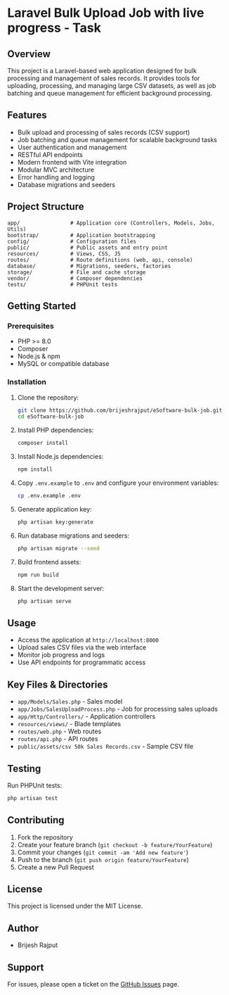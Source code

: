 
# Laravel Bulk Upload Job with live progress - Task

## Overview
This project is a Laravel-based web application designed for bulk processing and management of sales records. It provides tools for uploading, processing, and managing large CSV datasets, as well as job batching and queue management for efficient background processing.

## Features
- Bulk upload and processing of sales records (CSV support)
- Job batching and queue management for scalable background tasks
- User authentication and management
- RESTful API endpoints
- Modern frontend with Vite integration
- Modular MVC architecture
- Error handling and logging
- Database migrations and seeders

## Project Structure
```
app/                # Application core (Controllers, Models, Jobs, Utils)
bootstrap/          # Application bootstrapping
config/             # Configuration files
public/             # Public assets and entry point
resources/          # Views, CSS, JS
routes/             # Route definitions (web, api, console)
database/           # Migrations, seeders, factories
storage/            # File and cache storage
vendor/             # Composer dependencies
tests/              # PHPUnit tests
```

## Getting Started
### Prerequisites
- PHP >= 8.0
- Composer
- Node.js & npm
- MySQL or compatible database

### Installation
1. Clone the repository:
	```sh
	git clone https://github.com/brijeshrajput/eSoftware-bulk-job.git
	cd eSoftware-bulk-job
	```
2. Install PHP dependencies:
	```sh
	composer install
	```
3. Install Node.js dependencies:
	```sh
	npm install
	```
4. Copy `.env.example` to `.env` and configure your environment variables:
	```sh
	cp .env.example .env
	```
5. Generate application key:
	```sh
	php artisan key:generate
	```
6. Run database migrations and seeders:
	```sh
	php artisan migrate --seed
	```
7. Build frontend assets:
	```sh
	npm run build
	```
8. Start the development server:
	```sh
	php artisan serve
	```

## Usage
- Access the application at `http://localhost:8000`
- Upload sales CSV files via the web interface
- Monitor job progress and logs
- Use API endpoints for programmatic access

## Key Files & Directories
- `app/Models/Sales.php` - Sales model
- `app/Jobs/SalesUploadProcess.php` - Job for processing sales uploads
- `app/Http/Controllers/` - Application controllers
- `resources/views/` - Blade templates
- `routes/web.php` - Web routes
- `routes/api.php` - API routes
- `public/assets/csv 50k Sales Records.csv` - Sample CSV file

## Testing
Run PHPUnit tests:
```sh
php artisan test
```

## Contributing
1. Fork the repository
2. Create your feature branch (`git checkout -b feature/YourFeature`)
3. Commit your changes (`git commit -am 'Add new feature'`)
4. Push to the branch (`git push origin feature/YourFeature`)
5. Create a new Pull Request

## License
This project is licensed under the MIT License.

## Author
- Brijesh Rajput

## Support
For issues, please open a ticket on the [GitHub Issues](https://github.com/brijeshrajput/eSoftware-bulk-job/issues) page.
